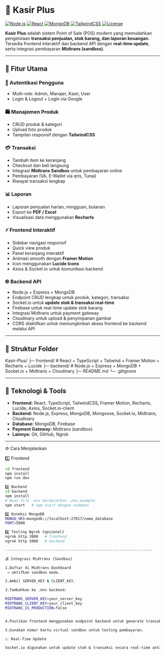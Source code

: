 # 🛒 Kasir Plus

[![Node.js](https://img.shields.io/badge/Node.js-v18-green)](https://nodejs.org/) 
[![React](https://img.shields.io/badge/React-v18-blue)](https://reactjs.org/) 
[![MongoDB](https://img.shields.io/badge/MongoDB-v6-green)](https://www.mongodb.com/) 
[![TailwindCSS](https://img.shields.io/badge/TailwindCSS-v3-blue)](https://tailwindcss.com/) 
[![License](https://img.shields.io/badge/License-MIT-yellow)](LICENSE)

**Kasir Plus** adalah sistem Point of Sale (POS) modern yang memudahkan pengelolaan **transaksi penjualan, stok barang, dan laporan keuangan**.  
Tersedia frontend interaktif dan backend API dengan **real-time update**, serta integrasi pembayaran **Midtrans (sandbox)**.

---------------------------------------------------------------------

## 🎯 Fitur Utama

### 👤 Autentikasi Pengguna
- Multi-role: Admin, Manajer, Kasir, User
- Login & Logout + Login via Google

### 🛍️ Manajemen Produk
- CRUD produk & kategori
- Upload foto produk
- Tampilan responsif dengan **TailwindCSS**

### 💳 Transaksi
- Tambah item ke keranjang
- Checkout dan beli langsung
- Integrasi **Midtrans Sandbox** untuk pembayaran online
- Pembayaran (VA, E-Wallet via qris, Tunai)
- Riwayat transaksi lengkap

### 📊 Laporan
- Laporan penjualan harian, mingguan, bulanan
- Export ke **PDF / Excel**
- Visualisasi data menggunakan **Recharts**

### ⚡ Frontend Interaktif
- Sidebar navigasi responsif
- Quick view produk
- Panel keranjang interaktif
- Animasi smooth dengan **Framer Motion**
- Icon menggunakan **Lucide Icons**
- Axios & Socket.io untuk komunikasi backend

### 🌐 Backend API
- Node.js + Express + MongoDB
- Endpoint CRUD lengkap untuk produk, kategori, transaksi
- Socket.io untuk **update stok & transaksi real-time**
- Firebase untuk real-time update stok barang 
- Integrasi Midtrans untuk payment gateway
- Cloudinary untuk upload & penyimpanan gambar
- CORS diaktifkan untuk memungkinkan akses frontend ke backend melalui API

------------------------------------------------------------------

## 📁 Struktur Folder

Kasir-Plus/
├─ frontend/ # React + TypeScript + Tailwind + Framer Motion + Recharts + Lucide
├─ backend/ # Node.js + Express + MongoDB + Socket.io + Midtrans + Cloudinary
├─ README.md
└─ .gitignore



------------------------------------------------------------------

## 🚀 Teknologi & Tools

- **Frontend:** React, TypeScript, TailwindCSS, Framer Motion, Recharts, Lucide, Axios, Socket.io-client  
- **Backend:** Node.js, Express, MongoDB, Mongoose, Socket.io, Midtrans, Cloudinary
- **Database:** MongoDB, Firebase
- **Payment Gateway:** Midtrans (sandbox)
- **Lainnya:** Git, GitHub, Ngrok  

-------------------------------------------------------------------
⚙️ Cara Menjalankan

1️⃣ Frontend
```bash
cd frontend
npm install
npm run dev

2️⃣ Backend
cd backend
npm install
# Buat file .env berdasarkan .env.example
npm start   # npm start dengan nodemon

3️⃣ Koneksi MongoDB
MONGO_URI=mongodb://localhost:27017/nama_database
PORT=5000

4️⃣ Testing Ngrok (opsional)
ngrok http 3000   # frontend
ngrok http 5000   # backend

-------------------------------------------------------------------

💰 Integrasi Midtrans (Sandbox)

1.Daftar di Midtrans Dashboard
 → aktifkan sandbox mode.

2.Ambil SERVER_KEY & CLIENT_KEY.

3.Tambahkan ke .env backend:

MIDTRANS_SERVER_KEY=your_server_key
MIDTRANS_CLIENT_KEY=your_client_key
MIDTRANS_IS_PRODUCTION=false


4.Pastikan frontend menggunakan endpoint backend untuk generate transaksi.

5.Gunakan nomor kartu virtual sandbox untuk testing pembayaran.

📈 Real-Time Update

Socket.io digunakan untuk update stok & transaksi secara real-time antar user di frontend.



